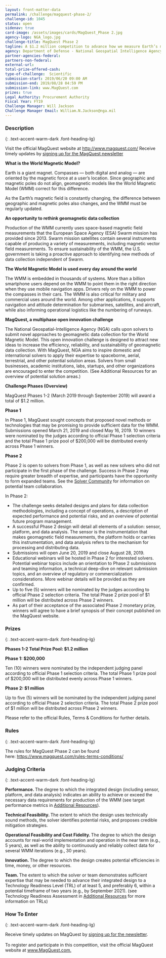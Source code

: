 ```yaml
---
layout: front-matter-data
permalink: /challenge/magquest-phase-2/
challenge-id: 1045
status: open
sidenav: true
card-image: /assets/images/cards/MagQuest_Phase 2.jpg
agency-logo: NGA_logo.jpg
challenge-title: MagQuest Phase 2
tagline: A $1.2 million competition to advance how we measure Earth’s magnetic field.
agency: Department of Defense - National Geospatial Intelligence Agency
partner-agencies-federal: 
partners-non-federal: 
external-url:
total-prize-offered-cash:
type-of-challenge:  Scientific
submission-start: 2019/06/20 09:00 AM
submission-end: 2019/08/28 04:59 PM
submission-link: www.MagQuest.com
prizes: true
Legal Authority: Procurement Authority
Fiscal Year: FY19
Challenge Manager: Will Jackson
Challenge Manager Email: William.N.Jackson@nga.mil
---
```


<!-- Description start -->
### Description
{: .text-accent-warm-dark .font-heading-lg}

<p>Visit the official MagQuest website at <a href="http://www.magquest.com/" target="_blank" rel="noopener" data-saferedirecturl="https://www.google.com/url?q=http://www.magquest.com/&amp;source=gmail&amp;ust=1561058760020000&amp;usg=AFQjCNF_fdo9eSSihcUw0MoFc2xTJbG8ew">http://www.magquest.com/</a>&nbsp;Receive timely updates by&nbsp;<a href="https://magquest.us2.list-manage.com/subscribe?u=441bc2dfe9a009f0cf6c7d02b&amp;id=13b0ece820" target="_blank" rel="noopener" data-saferedirecturl="https://www.google.com/url?q=https://magquest.us2.list-manage.com/subscribe?u%3D441bc2dfe9a009f0cf6c7d02b%26id%3D13b0ece820&amp;source=gmail&amp;ust=1561058760020000&amp;usg=AFQjCNHtSiGohOO1ydru9TqOflNe88wiEA">signing up for the MagQuest newsletter</a></p>
<p><strong>What is the World Magnetic Model?</strong></p>
<p>Earth is a giant magnet. Compasses &mdash; both digital and analog &mdash; are oriented by the magnetic force at a user&rsquo;s location. Since geographic and magnetic poles do not align, geomagnetic models like the World Magnetic Model (WMM) correct for this difference.</p>
<p>As the Earth&rsquo;s magnetic field is constantly changing, the difference between geographic and magnetic poles also changes, and the WMM must be regularly updated.</p>
<p><strong>An opportunity to rethink geomagnetic data collection</strong></p>
<p>Production of the WMM currently uses space-based magnetic field measurements that the European Space Agency (ESA) Swarm mission has provided since 2013. Swarm mission satellites contain several instruments capable of producing a variety of measurements, including magnetic vector field measurements. To ensure sustainability of the WMM, the U.S. government is taking a proactive approach to identifying new methods of data collection independent of Swarm.</p>
<p><strong>The World Magnetic Model is used every day around the world</strong></p>
<p>The WMM is embedded in thousands of systems. More than a billion smartphone users depend on the WMM to point them in the right direction when they use mobile navigation apps. Drivers rely on the WMM to power the compasses in their cars. The WMM is also critical for military and commercial uses around the world. Among other applications, it supports navigation and attitude determination for submarines, satellites, and aircraft, while also informing operational logistics like the numbering of runways.</p>
<p><strong>MagQuest, a multiphase open innovation challenge</strong></p>
<p>The National Geospatial-Intelligence Agency (NGA) calls upon solvers to submit novel approaches to geomagnetic data collection for the World Magnetic Model. This open innovation challenge is designed to attract new ideas to increase the efficiency, reliability, and sustainability of geomagnetic data collection. With MagQuest, NGA aims to inspire domestic and international solvers to apply their expertise to spaceborne, aerial, terrestrial, and other potential solution areas. Solvers from small businesses, academic institutions, labs, startups, and other organizations are encouraged to enter the competition. (See Additional Resources for an overview of potential solution areas.)</p>
<p><strong>Challenge Phases (Overview)</strong></p>
<p>MagQuest Phases 1-2 (March 2019 through September 2019) will award a total of $1.2 million.</p>
<p><strong>Phase 1</strong></p>
<p>In Phase 1, MagQuest sought concepts that proposed novel methods or technologies that may be promising to provide sufficient data for the WMM. Submissions opened March 21, 2019 and closed May 16, 2019. 10 winners were nominated by the judges according to official Phase 1 selection criteria and the total Phase 1 prize pool of $200,000 will be distributed evenly across Phase 1 winners.</p>
<p><strong>Phase 2</strong></p>
<p>Phase 2 is open to solvers from Phase 1, as well as new solvers who did not participate in the first phase of the challenge. Success in Phase 2 may require greater breadth of expertise, and participants have the opportunity to form expanded teams. See the <a href="https://www.magquest.com/solver-community">Solver Community</a> for information on potential team collaboration.</p>
<p>In Phase 2:</p>
<ul>
<li>The challenge seeks detailed designs and plans for data collection methodologies, including a concept of operations, a description of expected performance and potential risks, and an overview of potential future program management.</li>
<li>A successful Phase 2 design will detail all elements of a solution: sensor, platform, and data analysis. The sensor is the instrumentation that makes geomagnetic field measurements, the platform holds or carries this instrumentation, and data analysis refers to the mechanism for processing and distributing data.</li>
<li>Submissions will open June 20, 2019 and close August 28, 2019.</li>
<li>Educational webinars will be hosted in Phase 2 for interested solvers. Potential webinar topics include an orientation to Phase 2 submissions and teaming information, a technical deep-dive on relevant submission topics, and an overview of regulatory or commercialization considerations. More webinar details will be provided as they are confirmed.</li>
<li>Up to five (5) winners will be nominated by the judges according to official Phase 2 selection criteria. The total Phase 2 prize pool of $1 million will be distributed across Phase 2 winners.&nbsp;</li>
<li>As part of their acceptance of the associated Phase 2 monetary prize, winners will agree to have a brief synopsis of their concept published on the MagQuest website.</li>
</ul>

<!-- Prizes start -->
### Prizes
{: .text-accent-warm-dark .font-heading-lg}

<p><strong>Phases 1-2 Total Prize Pool: $1.2 million</strong></p>
<p><strong>Phase 1: $200,000</strong></p>
<p>Ten (10) winners were nominated by the independent judging panel according to official Phase 1 selection criteria. The total Phase 1 prize pool of $200,000 will be distributed evenly across Phase 1 winners.&nbsp;</p>
<p><strong>Phase 2: $1 million</strong></p>
<p>Up to five (5) winners will be nominated by the independent judging panel according to official Phase 2 selection criteria. The total Phase 2 prize pool of $1 million will be distributed across Phase 2 winners.</p>
<p>Please refer to the official Rules, Terms &amp; Conditions for further details.</p>

<!-- Rules start -->
### Rules 
{: .text-accent-warm-dark .font-heading-lg}

<p>The rules for MagQuest Phase 2 can be found here:&nbsp;<a href="https://www.magquest.com/rules-terms-conditions/" target="_blank" rel="noopener" data-saferedirecturl="https://www.google.com/url?q=https://www.magquest.com/rules-terms-conditions/&amp;source=gmail&amp;ust=1561058270045000&amp;usg=AFQjCNFXcHXF80ZPWjQtWl65OfJ8h8-f1A">https://www.magquest.com/<wbr />rules-terms-conditions/</a></p>
      

<!-- Judging start -->
### Judging Criteria
{: .text-accent-warm-dark .font-heading-lg}

<p><strong>Performance. </strong>The degree to which the integrated design (including sensor, platform, and data analysis) indicates an ability to achieve or exceed the necessary data requirements for production of the WMM (see target performance metrics in <a href="https://www.magquest.com/additional-resources/">Additional Resources</a>).</p>
<p><strong>Technical Feasibility. </strong>The extent to which the design uses technically sound methods, the solver identifies potential risks, and proposes credible mitigation strategies.</p>
<p><strong>Operational Feasibility and Cost Fidelity. </strong>The degree to which the design accounts for real-world implementation and operation in the near term (e.g., 5 years), as well as the ability to continuously and reliably collect data for several WMM iterations (e.g., 30 years).</p>
<p><strong>Innovation. </strong>The degree to which the design creates potential efficiencies in time, money, or other resources.</p>
<p><strong>Team. </strong>The extent to which the solver or team demonstrates sufficient expertise that may be needed to advance their integrated design to a Technology Readiness Level (TRL) of at least 5, and preferably 6, within a potential timeframe of two years (e.g., by September 2021). (see Technology Readiness Assessment in <a href="https://www.magquest.com/additional-resources/">Additional Resources</a> for more information on TRLs)</p>

<!--  How To Enter start -->
### How To Enter
{: .text-accent-warm-dark .font-heading-lg}

<p>Receive timely updates on MagQuest by&nbsp;<a href="https://magquest.us2.list-manage.com/subscribe?u=441bc2dfe9a009f0cf6c7d02b&amp;id=13b0ece820">signing up for the newsletter</a>.<strong><br /> <br /> </strong>To register and participate in this competition, visit the official MagQuest website at <a href="http://www.magquest.com">www.MagQuest.com</a><u>.</u></p>
